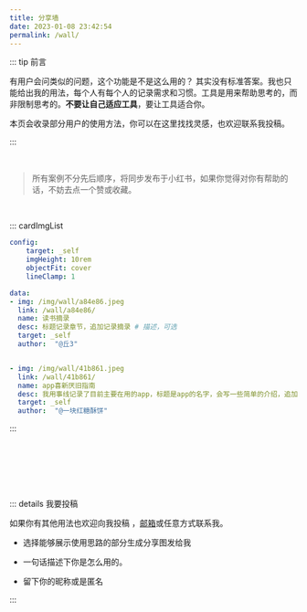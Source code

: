 ```yaml
---
title: 分享墙
date: 2023-01-08 23:42:54
permalink: /wall/
---
```




::: tip 前言

有用户会问类似的问题，这个功能是不是这么用的？
其实没有标准答案。我也只能给出我的用法，每个人有每个人的记录需求和习惯。工具是用来帮助思考的，而非限制思考的。**不要让自己适应工具**，要让工具适合你。

本页会收录部分用户的使用方法，你可以在这里找找灵感，也欢迎联系我投稿。

:::

<br>

> 所有案例不分先后顺序，将同步发布于小红书，如果你觉得对你有帮助的话，不妨去点一个赞或收藏。

<br>




::: cardImgList
```yaml
config:
    target: _self
    imgHeight: 10rem
    objectFit: cover
    lineClamp: 1

data:
- img: /img/wall/a84e86.jpeg
  link: /wall/a84e86/
  name: 读书摘录
  desc: 标题记录章节，追加记录摘录 # 描述，可选
  target: _self
  author:  "@丘3"


- img: /img/wall/41b861.jpeg
  link: /wall/41b861/
  name: app喜新厌旧指南
  desc: 我用事线记录了目前主要在用的app，标题是app的名字，会写一些简单的介绍，追加记录主要是记录一些摸索过程中发现的新的用法。
  target: _self
  author:  "@一块红糖酥饼"

```
:::

<br><br><br><br><br>


::: details 我要投稿


如果你有其他用法也欢迎向我投稿 ，[邮箱](mailto:jiaolong_wang@foxmail.com)或任意方式联系我。

- 选择能够展示使用思路的部分生成分享图发给我

- 一句话描述下你是怎么用的。

- 留下你的昵称或是匿名

:::